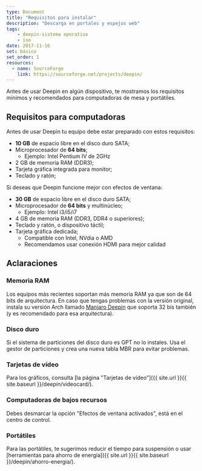 ```yaml
---
type: Document
title: "Requisitos para instalar"
description: "Descarga en portales y espejos web"
tags:
    - deepin-sistema operativo
    - iso
date: 2017-11-16
set: básico
set_order: 1
resources:
  - name: SourceForge
    link: https://sourceforge.net/projects/deepin/
---
```


Antes de usar Deepin en algún dispositivo, te mostramos los requisitos mínimos y recomendados para computadoras de mesa y portátiles.

## Requisitos para computadoras
Antes de usar Deepin tu equipo debe estar preparado con estos requisitos:
* **10 GB** de espacio libre en el disco duro SATA;
* Microprocesador de **64 bits**;
  - Ejemplo: Intel Pentium IV de 2GHz
* 2 GB de memoria RAM (DDR3);
* Tarjeta gráfica integrada para monitor;
* Teclado y ratón;

Si deseas que Deepin funcione mejor con efectos de ventana:
* **30 GB** de espacio libre en el disco duro SATA;
* Microprocesador de **64 bits** y multinúcleo;
  - Ejemplo: Intel i3/i5/i7
* 4 GB de memoria RAM (DDR3, DDR4 o superiores);
* Teclado y ratón, o dispositivo táctil;
* Tarjeta gráfica dedicada;
  - Compatible con Intel, NVdia o AMD
  - Recomendamos usar conexión HDMI para mejor calidad

## Aclaraciones
### Memoria RAM
Los equipos más recientes soportan más memoria RAM ya que son de 64 bits de arquitectura. En caso que tengas problemas con la versión original, instala su versión Arch llamado [Manjaro Deepin](https://manjaro.org/category/community-editions/deepin/) que soporta 32 bis también (y es recomendado para esa arquitectura).

### Disco duro
Si el sistema de particiones del disco duro es GPT no lo instales. Usa el gestor de particiones y crea una nueva tabla MBR para evitar problemas.

### Tarjetas de vídeo
Para los gráficos, consulta [la página "Tarjetas de vídeo"]({{ site.url }}{{ site.baseurl }}/deepin/videocard/).

### Computadoras de bajos recursos
Debes desmarcar la opción "Efectos de ventana activados", está en el centro de control.

### Portátiles
Para las portátiles, te sugerimos reducir el tiempo para suspensión o usar [herramientas para ahorro de energía]({{ site.url }}{{ site.baseurl }}/deepin/ahorro-energia/).
